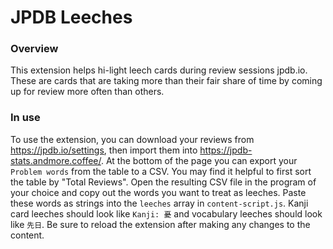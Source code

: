 # JPDB Leeches

### Overview
This extension helps hi-light leech cards during review sessions jpdb.io. These are cards that are taking more than their fair share of time by coming up for review more often than others.

### In use
To use the extension, you can download your reviews from https://jpdb.io/settings, then import them into https://jpdb-stats.andmore.coffee/. At the bottom of the page you can export your `Problem words` from the table to a CSV. You may find it helpful to first sort the table by "Total Reviews". Open the resulting CSV file in the program of your choice and copy out the words you want to treat as leeches. Paste these words as strings into the `leeches` array in `content-script.js`. Kanji card leeches should look like `Kanji: 憂` and vocabulary leeches should look like `先日`. Be sure to reload the extension after making any changes to the content.
